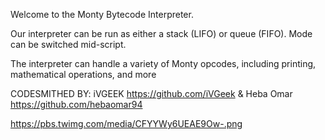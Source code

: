 Welcome to the Monty Bytecode Interpreter.

Our interpreter can be run as either a stack (LIFO) or queue (FIFO). Mode can be switched mid-script. 

The interpreter can handle a variety of Monty opcodes, including printing, mathematical operations, and more

CODESMITHED BY: iVGEEK <https://github.com/iVGeek>   &
                Heba Omar <https://github.com/hebaomar94>

https://pbs.twimg.com/media/CFYYWy6UEAE9Ow-.png

